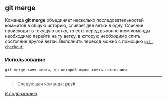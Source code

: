 ## git merge

Команда **git merge** объединяет несколько последовательностей коммитов в общую историю, сливает две ветки в одну. Слияние происходит в текущую ветку, то есть перед выполнением команды необходимо перейти на ту ветку, в которую необходимо слить состояние другой ветки. Выполнить переход можно с помощью [`git checkout`](checkout.md).

### Использование

```bash= 
git merge <имя ветки, из которой нужно слить состояние>
```


---

> Следующая команда: [push](push.md)

*[К содержанию](readme.md)*

